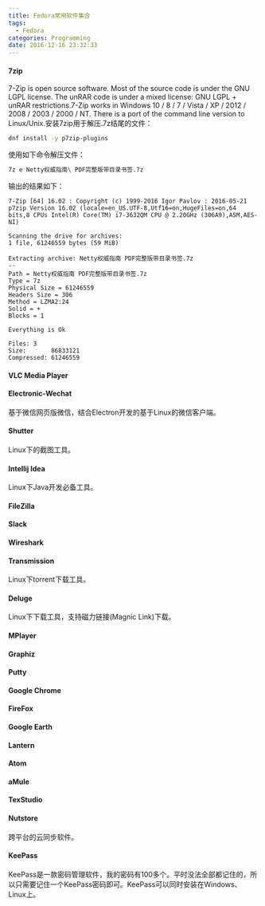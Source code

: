 ```yaml
---
title: Fedora常用软件集合
tags:
  - Fedora
categories: Programming
date: 2016-12-16 23:32:33
---
```



#### 7zip

7-Zip is open source software. Most of the source code is under the GNU LGPL license. The unRAR code is under a mixed license: GNU LGPL + unRAR restrictions.7-Zip works in Windows 10 / 8 / 7 / Vista / XP / 2012 / 2008 / 2003 / 2000 / NT. There is a port of the command line version to Linux/Unix.安装7zip用于解压.7z结尾的文件：

<!-- more -->

```Bash
dnf install -y p7zip-plugins
```

使用如下命令解压文件：

```Bash
7z e Netty权威指南\ PDF完整版带目录书签.7z
```

输出的结果如下：

```
7-Zip [64] 16.02 : Copyright (c) 1999-2016 Igor Pavlov : 2016-05-21
p7zip Version 16.02 (locale=en_US.UTF-8,Utf16=on,HugeFiles=on,64 bits,8 CPUs Intel(R) Core(TM) i7-3632QM CPU @ 2.20GHz (306A9),ASM,AES-NI)

Scanning the drive for archives:
1 file, 61246559 bytes (59 MiB)

Extracting archive: Netty权威指南 PDF完整版带目录书签.7z
--
Path = Netty权威指南 PDF完整版带目录书签.7z
Type = 7z
Physical Size = 61246559
Headers Size = 306
Method = LZMA2:24
Solid = +
Blocks = 1

Everything is Ok                                                           

Files: 3
Size:       86833121
Compressed: 61246559
```

#### VLC Media Player

#### Electronic-Wechat

基于微信网页版微信，结合Electron开发的基于Linux的微信客户端。

#### Shutter

Linux下的截图工具。

#### Intellij Idea

Linux下Java开发必备工具。

#### FileZilla

#### Slack

#### Wireshark

#### Transmission

Linux下torrent下载工具。

#### Deluge

Linux下下载工具，支持磁力链接(Magnic Link)下载。

#### MPlayer

#### Graphiz

#### Putty

#### Google Chrome

#### FireFox

#### Google Earth

#### Lantern

#### Atom

#### aMule

#### TexStudio

#### Nutstore

跨平台的云同步软件。

#### KeePass

KeePass是一款密码管理软件，我的密码有100多个。平时没法全部都记住的，所以只需要记住一个KeePass密码即可。KeePass可以同时安装在Windows、Linux上。

